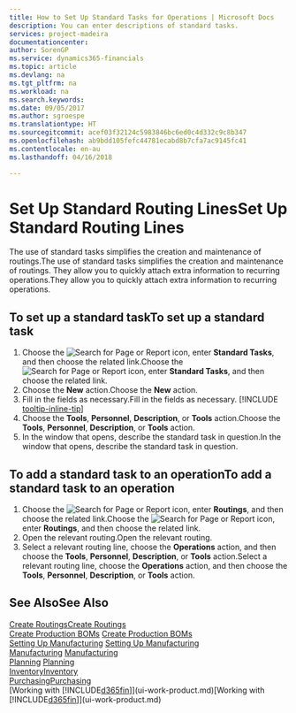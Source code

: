 ```yaml
---
title: How to Set Up Standard Tasks for Operations | Microsoft Docs
description: You can enter descriptions of standard tasks.
services: project-madeira
documentationcenter: 
author: SorenGP
ms.service: dynamics365-financials
ms.topic: article
ms.devlang: na
ms.tgt_pltfrm: na
ms.workload: na
ms.search.keywords: 
ms.date: 09/05/2017
ms.author: sgroespe
ms.translationtype: HT
ms.sourcegitcommit: acef03f32124c5983846bc6ed0c4d332c9c8b347
ms.openlocfilehash: ab9bdd105fefc44781ecabd8b7cfa7ac9145fc41
ms.contentlocale: en-au
ms.lasthandoff: 04/16/2018

---
```

# <a name="set-up-standard-routing-lines"></a><span data-ttu-id="d344e-103">Set Up Standard Routing Lines</span><span class="sxs-lookup"><span data-stu-id="d344e-103">Set Up Standard Routing Lines</span></span>
<span data-ttu-id="d344e-104">The use of standard tasks simplifies the creation and maintenance of routings.</span><span class="sxs-lookup"><span data-stu-id="d344e-104">The use of standard tasks simplifies the creation and maintenance of routings.</span></span> <span data-ttu-id="d344e-105">They allow you to quickly attach extra information to recurring operations.</span><span class="sxs-lookup"><span data-stu-id="d344e-105">They allow you to quickly attach extra information to recurring operations.</span></span>

## <a name="to-set-up-a-standard-task"></a><span data-ttu-id="d344e-106">To set up a standard task</span><span class="sxs-lookup"><span data-stu-id="d344e-106">To set up a standard task</span></span>
1. <span data-ttu-id="d344e-107">Choose the ![Search for Page or Report](media/ui-search/search_small.png "Search for Page or Report icon") icon, enter **Standard Tasks**, and then choose the related link.</span><span class="sxs-lookup"><span data-stu-id="d344e-107">Choose the ![Search for Page or Report](media/ui-search/search_small.png "Search for Page or Report icon") icon, enter **Standard Tasks**, and then choose the related link.</span></span>
2. <span data-ttu-id="d344e-108">Choose the **New** action.</span><span class="sxs-lookup"><span data-stu-id="d344e-108">Choose the **New** action.</span></span>
3. <span data-ttu-id="d344e-109">Fill in the fields as necessary.</span><span class="sxs-lookup"><span data-stu-id="d344e-109">Fill in the fields as necessary.</span></span> [!INCLUDE [tooltip-inline-tip](includes/tooltip-inline-tip_md.md)]
4. <span data-ttu-id="d344e-110">Choose the **Tools**, **Personnel**, **Description**, or **Tools** action.</span><span class="sxs-lookup"><span data-stu-id="d344e-110">Choose the **Tools**, **Personnel**, **Description**, or **Tools** action.</span></span>
5. <span data-ttu-id="d344e-111">In the window that opens, describe the standard task in question.</span><span class="sxs-lookup"><span data-stu-id="d344e-111">In the window that opens, describe the standard task in question.</span></span>

## <a name="to-add-a-standard-task-to-an-operation"></a><span data-ttu-id="d344e-112">To add a standard task to an operation</span><span class="sxs-lookup"><span data-stu-id="d344e-112">To add a standard task to an operation</span></span>
1. <span data-ttu-id="d344e-113">Choose the ![Search for Page or Report](media/ui-search/search_small.png "Search for Page or Report icon") icon, enter **Routings**, and then choose the related link.</span><span class="sxs-lookup"><span data-stu-id="d344e-113">Choose the ![Search for Page or Report](media/ui-search/search_small.png "Search for Page or Report icon") icon, enter **Routings**, and then choose the related link.</span></span>
2. <span data-ttu-id="d344e-114">Open the relevant routing.</span><span class="sxs-lookup"><span data-stu-id="d344e-114">Open the relevant routing.</span></span>
3. <span data-ttu-id="d344e-115">Select a relevant routing line, choose the **Operations** action, and then choose the **Tools**, **Personnel**, **Description**, or **Tools** action.</span><span class="sxs-lookup"><span data-stu-id="d344e-115">Select a relevant routing line, choose the **Operations** action, and then choose the **Tools**, **Personnel**, **Description**, or **Tools** action.</span></span>

## <a name="see-also"></a><span data-ttu-id="d344e-116">See Also</span><span class="sxs-lookup"><span data-stu-id="d344e-116">See Also</span></span>  
[<span data-ttu-id="d344e-117">Create Routings</span><span class="sxs-lookup"><span data-stu-id="d344e-117">Create Routings</span></span>](production-how-to-create-routings.md)  
<span data-ttu-id="d344e-118">[Create Production BOMs](production-how-to-create-production-boms.md)   </span><span class="sxs-lookup"><span data-stu-id="d344e-118">[Create Production BOMs](production-how-to-create-production-boms.md)   </span></span>  
<span data-ttu-id="d344e-119">[Setting Up Manufacturing](production-configure-production-processes.md) </span><span class="sxs-lookup"><span data-stu-id="d344e-119">[Setting Up Manufacturing](production-configure-production-processes.md) </span></span>  
<span data-ttu-id="d344e-120">[Manufacturing](production-manage-manufacturing.md)  </span><span class="sxs-lookup"><span data-stu-id="d344e-120">[Manufacturing](production-manage-manufacturing.md)  </span></span>  
<span data-ttu-id="d344e-121">[Planning](production-planning.md) </span><span class="sxs-lookup"><span data-stu-id="d344e-121">[Planning](production-planning.md) </span></span>  
[<span data-ttu-id="d344e-122">Inventory</span><span class="sxs-lookup"><span data-stu-id="d344e-122">Inventory</span></span>](inventory-manage-inventory.md)  
[<span data-ttu-id="d344e-123">Purchasing</span><span class="sxs-lookup"><span data-stu-id="d344e-123">Purchasing</span></span>](purchasing-manage-purchasing.md)  
<span data-ttu-id="d344e-124">[Working with [!INCLUDE[d365fin](includes/d365fin_md.md)]](ui-work-product.md)</span><span class="sxs-lookup"><span data-stu-id="d344e-124">[Working with [!INCLUDE[d365fin](includes/d365fin_md.md)]](ui-work-product.md)</span></span>  

